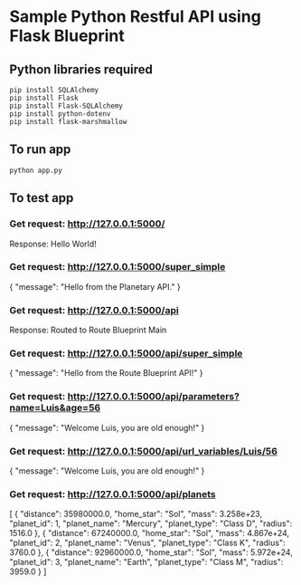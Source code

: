 # Sample Python Restful API using Flask Blueprint

## Python libraries required
	pip install SQLAlchemy
	pip install Flask
	pip install Flask-SQLAlchemy
	pip install python-dotenv
	pip install flask-marshmallow

## To run app
	python app.py

## To test app

### Get request: http://127.0.0.1:5000/

Response: Hello World!

### Get request: http://127.0.0.1:5000/super_simple

{
    "message": "Hello from the Planetary API."
}

### Get request: http://127.0.0.1:5000/api

Response: Routed to Route Blueprint Main

### Get request: http://127.0.0.1:5000/api/super_simple

{
    "message": "Hello from the Route Blueprint API!"
}

### Get request: http://127.0.0.1:5000/api/parameters?name=Luis&age=56

{
    "message": "Welcome Luis, you are old enough!"
}

### Get request: http://127.0.0.1:5000/api/url_variables/Luis/56

{
    "message": "Welcome Luis, you are old enough!"
}

### Get request: http://127.0.0.1:5000/api/planets

[
    {
        "distance": 35980000.0,
        "home_star": "Sol",
        "mass": 3.258e+23,
        "planet_id": 1,
        "planet_name": "Mercury",
        "planet_type": "Class D",
        "radius": 1516.0
    },
    {
        "distance": 67240000.0,
        "home_star": "Sol",
        "mass": 4.867e+24,
        "planet_id": 2,
        "planet_name": "Venus",
        "planet_type": "Class K",
        "radius": 3760.0
    },
    {
        "distance": 92960000.0,
        "home_star": "Sol",
        "mass": 5.972e+24,
        "planet_id": 3,
        "planet_name": "Earth",
        "planet_type": "Class M",
        "radius": 3959.0
    }
]